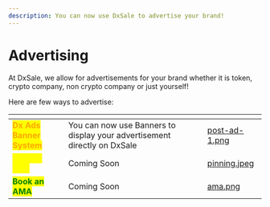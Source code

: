 ```yaml
---
description: You can now use DxSale to advertise your brand!
---
```


# Advertising

At DxSale, we allow for advertisements for your brand whether it is token, crypto company, non crypto company or just yourself!



Here are few ways to advertise:





<table data-view="cards"><thead><tr><th></th><th></th><th></th><th data-hidden data-card-cover data-type="files"></th></tr></thead><tbody><tr><td><mark style="color:orange;"><strong>Dx Ads Banner System</strong></mark></td><td>You can now use Banners to display your advertisement directly on DxSale</td><td></td><td><a href="../../.gitbook/assets/post-ad-1.png">post-ad-1.png</a></td></tr><tr><td><mark style="color:yellow;"><strong>Pinning Sale</strong></mark></td><td>Coming Soon</td><td></td><td><a href="../../.gitbook/assets/pinning.jpeg">pinning.jpeg</a></td></tr><tr><td><mark style="color:green;"><strong>Book an AMA</strong></mark></td><td>Coming Soon</td><td></td><td><a href="../../.gitbook/assets/ama.png">ama.png</a></td></tr></tbody></table>
